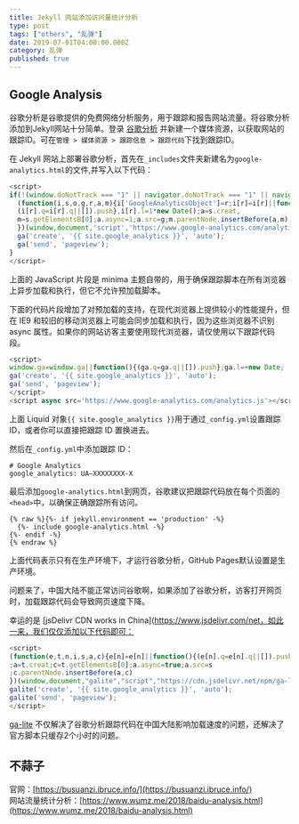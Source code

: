 ```yaml
---
title: Jekyll 网站添加访问量统计分析
type: post
tags: ["others", "乱弹"]
date: 2019-07-01T04:00:00.000Z
category: 乱弹
published: true
---
```



<a name="a609eb73"></a>
## Google Analysis

谷歌分析是谷歌提供的免费网络分析服务，用于跟踪和报告网站流量。将谷歌分析添加到Jekyll网站十分简单。登录 [谷歌分析](https://www.google.com/intl/zh-CN/analytics/) 并新建一个媒体资源，以获取网站的跟踪ID。可在`管理 > 媒体资源 > 跟踪信息 > 跟踪代码`下找到跟踪ID。

在 Jekyll 网站上部署谷歌分析，首先在`_includes`文件夹新建名为`google-analytics.html`的文件,并写入以下代码：
```javascript
<script>
if(!(window.doNotTrack === "1" || navigator.doNotTrack === "1" || navigator.doNotTrack === "yes" || navigator.msDoNotTrack === "1")) {
  (function(i,s,o,g,r,a,m){i['GoogleAnalyticsObject']=r;i[r]=i[r]||function(){
  (i[r].q=i[r].q||[]).push},i[r].l=1*new Date();a=s.creat,
  m=s.getElementsB[0];a.async=1;a.src=g;m.parentNode.insertBefore(a,m)
  })(window,document,'script','https://www.google-analytics.com/analytics.js','ga');
  ga('create', '{{ site.google_analytics }}', 'auto');
  ga('send', 'pageview');
}
</script>
```

上面的 JavaScript 片段是 minima 主题自带的，用于确保跟踪脚本在所有浏览器上异步加载和执行，但它不允许预加载脚本。

下面的代码片段增加了对预加载的支持，在现代浏览器上提供较小的性能提升，但在 IE9 和较旧的移动浏览器上可能会同步加载和执行，因为这些浏览器不识别 async 属性。如果你的网站访客主要使用现代浏览器，请仅使用以下跟踪代码段。
```javascript
<script>
window.ga=window.ga||function(){(ga.q=ga.q||[]).push};ga.l=+new Date;
ga('create', '{{ site.google_analytics }}', 'auto');
ga('send', 'pageview');
</script>
<script async src='https://www.google-analytics.com/analytics.js'></script>
```

上面 Liquid 对象`{{ site.google_analytics }}`用于通过`_config.yml`设置跟踪 ID，或者你可以直接把跟踪 ID 置换进去。

然后在`_config.yml`中添加跟踪 ID：
```basic
# Google Analytics
google_analytics: UA—XXXXXXXX-X
```

最后添加`google-analytics.html`到网页，谷歌建议把跟踪代码放在每个页面的`<head>`中，以确保正确跟踪所有访问。
```
{% raw %}{%- if jekyll.environment == 'production' -%}
  {%- include google-analytics.html -%}
{%- endif -%}
{% endraw %}
```

上面代码表示只有在生产环境下，才运行谷歌分析，GitHub Pages默认设置是生产环境。

问题来了，中国大陆不能正常访问谷歌啊，如果添加了谷歌分析，访客打开网页时，加载跟踪代码会导致网页速度下降。

幸运的是 [jsDelivr CDN works in China](https://www.jsdelivr.com/net，如此一来，我们仅仅添加以下代码即可：

```javascript
<script>
(function(e,t,n,i,s,a,c){e[n]=e[n]||function(){(e[n].q=e[n].q||[]).push}
;a=t.creat;c=t.getElementsB[0];a.async=true;a.src=s
;c.parentNode.insertBefore(a,c)
})(window,document,"galite","script","https://cdn.jsdelivr.net/npm/ga-lite@2/dist/ga-lite.min.js");
galite('create', '{{ site.google_analytics }}', 'auto');
galite('send', 'pageview');
</script>
```

[ga-lite](https://github.com/jehna/ga-lite) 不仅解决了谷歌分析跟踪代码在中国大陆影响加载速度的问题，还解决了官方脚本只缓存2个小时的问题。


<a name="7805f0f8"></a>
## 不蒜子

官网：[https://busuanzi.ibruce.info/](https://busuanzi.ibruce.info/)<br />网站流量统计分析：[https://www.wumz.me/2018/baidu-analysis.html](https://www.wumz.me/2018/baidu-analysis.html)

